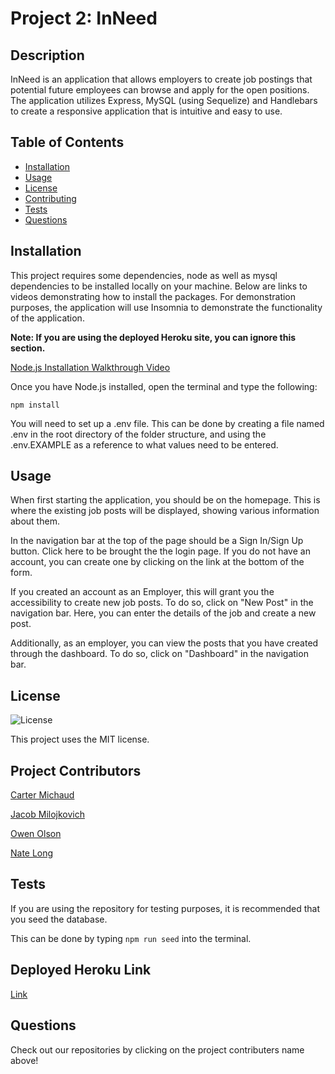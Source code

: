 # Project 2: InNeed

## Description

InNeed is an application that allows employers to create job postings that potential future employees can browse and apply for the open positions. The application utilizes Express, MySQL (using Sequelize) and Handlebars to create a responsive application that is intuitive and easy to use.

## Table of Contents
- [Installation](#installation)
- [Usage](#usage)
- [License](#license)
- [Contributing](#contributing)
- [Tests](#tests)
- [Questions](#questions)

## Installation
This project requires some dependencies, node as well as mysql dependencies to be installed locally on your machine. Below are links to videos demonstrating how to install the packages. For demonstration purposes, the application will use Insomnia to demonstrate the functionality of the application.

**Note: If you are using the deployed Heroku site, you can ignore this section.**

[Node.js Installation Walkthrough Video](https://youtu.be/q5uAZbd4r3I)  

Once you have Node.js installed, open the terminal and type the following:

```
npm install
```
You will need to set up a .env file.
This can be done by creating a file named .env in the root directory of the folder structure, and using the .env.EXAMPLE as a reference to what values need to be entered.
## Usage

When first starting the application, you should be on the homepage. This is where the existing job posts will be displayed, showing various information about them.

In the navigation bar at the top of the page should be a Sign In/Sign Up button. Click here to be brought the the login page. If you do not have an account, you can create one by clicking on the link at the bottom of the form.

If you created an account as an Employer, this will grant you the accessibility to create new job posts. To do so, click on "New Post" in the navigation bar. Here, you can enter the details of the job and create a new post.

Additionally, as an employer, you can view the posts that you have created through the dashboard. To do so, click on "Dashboard" in the navigation bar.


## License

![License](https://img.shields.io/badge/License-MIT-brightgreen.svg)


This project uses the MIT license.

## Project Contributors

[Carter Michaud](https://github.com/Cmeesh11)

[Jacob Milojkovich](https://github.com/Jakemilo1)

[Owen Olson](https://github.com/owennolson)

[Nate Long](https://github.com/Tunestring)


## Tests

If you are using the repository for testing purposes, it is recommended that you seed the database.

This can be done by typing ```npm run seed``` into the terminal.

## Deployed Heroku Link
[Link](https://limitless-bastion-45825.herokuapp.com/)

## Questions

Check out our repositories by clicking on the project contributers name above!